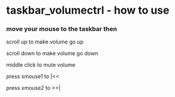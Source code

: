 # taskbar_volumectrl - how to use
### move your mouse to the taskbar then

scroll up to make volume go up

scroll down to make volume go down

middle click to mute volume

press xmouse1 to |<<

press xmouse2 to >>|

